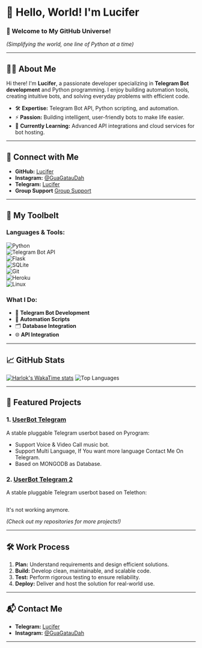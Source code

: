 # 👋 Hello, World! I'm Lucifer  

### 🚀 Welcome to My GitHub Universe!  
*(Simplifying the world, one line of Python at a time)*  

---

## 🧑‍💻 About Me  

Hi there! I'm **Lucifer**, a passionate developer specializing in **Telegram Bot development** and Python programming. I enjoy building automation tools, creating intuitive bots, and solving everyday problems with efficient code.  

- 🛠️ **Expertise:** Telegram Bot API, Python scripting, and automation.  
- ⚡ **Passion:** Building intelligent, user-friendly bots to make life easier.  
- 🌱 **Currently Learning:** Advanced API integrations and cloud services for bot hosting.  

---

## 🔗 Connect with Me  

- **GitHub:** [Lucifer](https://github.com/jonesroot/jonesroot/blob/main/README.md)  
- **Instagram:** [@GuaGatauDah](https://instagram.com/guagataudah)  
- **Telegram:** [Lucifer](https://t.me/LuciferReborns)  
- **Group Support** [Group Support](https://t.me/GokilSupport)
---

## 🧰 My Toolbelt  

### Languages & Tools:  
![Python](https://img.shields.io/badge/-Python-3776AB?style=flat-square&logo=python&logoColor=white)  
![Telegram Bot API](https://img.shields.io/badge/-Telegram%20Bot%20API-2CA5E0?style=flat-square&logo=telegram&logoColor=white)  
![Flask](https://img.shields.io/badge/-Flask-000000?style=flat-square&logo=flask&logoColor=white)  
![SQLite](https://img.shields.io/badge/-SQLite-003B57?style=flat-square&logo=sqlite&logoColor=white)  
![Git](https://img.shields.io/badge/-Git-F05032?style=flat-square&logo=git&logoColor=white)  
![Heroku](https://img.shields.io/badge/-Heroku-430098?style=flat-square&logo=heroku&logoColor=white)  
![Linux](https://img.shields.io/badge/-Linux-FCC624?style=flat-square&logo=linux&logoColor=black)  

### What I Do:  
- 🤖 **Telegram Bot Development**  
- 🔧 **Automation Scripts**  
- 🗂️ **Database Integration**  
- 🌐 **API Integration**  

---

## 📈 GitHub Stats  

[![Harlok's WakaTime stats](https://github-readme-stats.vercel.app/api/wakatime?username=LuciferReborns)](https://github.com/jonesroot/github-readme-stats)
![Top Languages](https://github-readme-stats.vercel.app/api/top-langs/?username=jonesroot&layout=compact&theme=tokyonight)  

---

## 🌟 Featured Projects  

### 1. **[UserBot Telegram](https://github.com/jonesroot/Mix-Userbot/tree/dev)**  
A stable pluggable Telegram userbot based on Pyrogram:
- Support Voice & Video Call music bot.
- Support Multi Language, If You want more language Contact Me On Telegram.
- Based on MONGODB as Database.

### 2. **[UserBot Telegram 2](https://github.com/jonesroot/Lucifer-UserBot)**  
A stable pluggable Telegram userbot based on Telethon:
## 
It's not working anymore.


*(Check out my repositories for more projects!)*  

---

## 🛠️ Work Process  

1. **Plan:** Understand requirements and design efficient solutions.  
2. **Build:** Develop clean, maintainable, and scalable code.  
3. **Test:** Perform rigorous testing to ensure reliability.  
4. **Deploy:** Deliver and host the solution for real-world use.  

---

## 📬 Contact Me  

- **Telegram:** [Lucifer](https://t.me/LuciferReborns)  
- **Instagram:** [@GuaGatauDah](https://instagram.com/GuaGatauDah)  

---
